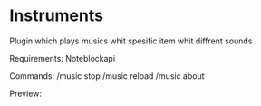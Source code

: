 # Instruments

Plugin which plays musics whit spesific item whit diffrent sounds

Requirements: Noteblockapi

Commands: /music stop /music reload /music about

Preview:
